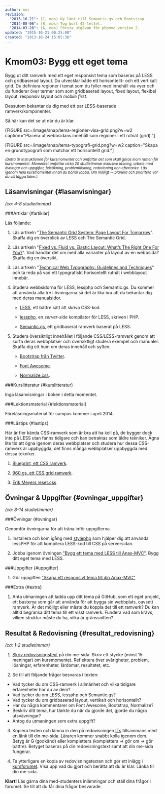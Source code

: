 ```yaml
---
author: mos
revision:
  "2015-10-21": (C, mos) Ny länk till Semantic.gs och Bootstrap.
  "2014-08-06": (B, mos) Tog bort 42-testet.
  "2014-03-28": (A, mos) Första utgåvan för phpmvc version 2.
updated: "2015-10-21 00:25:08"
created: "2013-10-24 15:05:36"
...
```

Kmom03: Bygg ett eget tema
==================================

Bygg ut ditt ramverk med ett eget responsivt tema som baseras på LESS och gridbaserad layout. Du utvecklar både ett horisontellt- och ett vertikalt grid. Du definiera regioner i temat som du fyller med innehåll via vyer och du funderar över termer som som gridbaserad layout, fixed layout, flexibel layout, responsiv layout och *mobile first*.

Dessutom bekantar du dig med ett par LESS-baserade ramverk/komponenter.

Så här kan det se ut när du är klar.

[FIGURE src=/image/snap/tema-regioner-visa-grid.png?w=w2 caption="Placera ut webbsidans innehåll som regioner i ett rutnät (grid)."]

[FIGURE src=/image/snap/tema-typografi-grid.png?w=w2 caption="Skapa en grundtypografi som matchar ett horisontellt grid."]


<small>*(Detta är instruktionen för kursmomentet och omfattar det som skall göras inom ramen för kursmomentet. Momentet omfattar cirka 20 studietimmar inklusive läsning, arbete med övningar och uppgifter, felsökning, problemlösning, redovisning och eftertanke. Läs igenom hela kursmomentet innan du börjar jobba. Om möjligt -- planera och prioritera var du vill lägga tiden.)*</small>



Läsanvisningar  {#lasanvisningar}
---------------------------------

*(ca: 4-8 studietimmar)*


###Artiklar {#artiklar}

Läs följande:

1. Läs artikeln "[The Semantic Grid System: Page Layout For Tomorrow](http://coding.smashingmagazine.com/2011/08/23/the-semantic-grid-system-page-layout-for-tomorrow/)". Skaffa dig en överblick av LESS och The Semantic Grid.

2. Läs artikeln "[Fixed vs. Fluid vs. Elastic Layout: What’s The Right One For You?](http://coding.smashingmagazine.com/2009/06/02/fixed-vs-fluid-vs-elastic-layout-whats-the-right-one-for-you/)". Vad handlar det om med alla varianter på layout av en webbsida? Skaffa dig en översikt.

3. Läs artikeln "[Technical Web Typography: Guidelines and Techniques](http://coding.smashingmagazine.com/2011/03/14/technical-web-typography-guidelines-and-techniques/)" och ta reda på vad ett typografiskt horisontellt rutnät i webblayout innebär.

4. Studera webbsidorna för LESS, lessphp och Semantic.gs. Du kommer att använda alla tre i övningarna så det är lika bra att du bekantar dig med deras manualsidor.

    * [LESS](http://lesscss.org/), ett bättre sätt att skriva CSS-kod.  

    * [lessphp](http://leafo.net/lessphp/), en *server-side* kompilator för LESS, skriven i PHP.

    * [Semantic.gs](http://tylertate.github.io/semantic.gs/), ett gridbaserat ramverk baserat på LESS.

5. Studera översiktligt innehållet i följande CSS/LESS-ramverk genom att surfa deras webbplatser och översiktligt studera exempel och manualer. Skaffa dig ett hum om deras innehåll och syften.

    * [Bootstrap från Twitter](http://getbootstrap.com/).

    * [Font Awesome](http://fortawesome.github.io/Font-Awesome/).

    * [Normalize.css](http://necolas.github.com/normalize.css/).



###Kurslitteratur  {#kurslitteratur}

Inga läsanvisningar i boken i detta momentet.



###Lektionsmaterial  {#lektionsmaterial}

Föreläsningsmaterial för campus kommer i april 2014.



###Lästips {#lastips}

Här är fler kända CSS-ramverk som är bra att ha koll på, de bygger dock inte på LESS utan fanns tidigare och kan betraktas som äldre tekniker. Ägna lite tid att ögna igenom deras webbplatser och studera hur dessa CSS-ramverk är uppbyggda, det finns många webbplatser uppbyggda med dessa tekniker.

1. [Blueprint, ett CSS ramverk](http://blueprintcss.org/).

2. [960 gs, ett CSS grid ramverk](http://960.gs/).

3. [Erik Meyers reset.css](http://meyerweb.com/eric/tools/css/reset/).



Övningar & Uppgifter  {#ovningar_uppgifter}
-------------------------------------------

*(ca: 8-14 studietimmar)*



###Övningar {#ovningar}

Genomför övningarna för att träna inför uppgifterna.

1. Installera och kom igång med [stylephp](opensource/stylephp) som hjälper dig att använda lessPHP för att kompilera LESS-kod till CSS på serversidan.

2. Jobba igenom övningen ["Bygg ett tema med LESS till Anax-MVC"](kunskap/bygg-ett-tema-med-less-till-anax-mvc). Bygg ditt eget tema med LESS.



###Uppgifter {#uppgifter}

1. Gör uppgiften ["Skapa ett responsivt tema till din Anax-MVC"](uppgift/bygg-ett-responsivt-tema-till-anax-mvc)



###Extra {#extra}

1. Anta utmaningen att ladda upp ditt tema på GitHub, som ett eget projekt, ett bastema som går att använda för att bygga sin webbplats, oavsett ramverk. Är det möjligt eller måste du koppla det till ett ramverk? Du kan alltid begränsa ditt tema till ett visst ramverk. Fundera vad som krävs, vilken struktur måste du ha, vilka är gränssnitten?



Resultat & Redovisning  {#resultat_redovisning}
-----------------------------------------------

*(ca: 1-2 studietimmar)*

1. [Skriv redovisningstext](kunskap/att-skriva-en-bra-redovisningstext) på din me-sida. Skriv ett stycke (minst 15 meningar) om kursmomentet. Reflektera över svårigheter, problem, lösningar, erfarenheter, lärdomar, resultatet, etc.

2. Se till att följande frågor besvaras i texten:
  * Vad tycker du om CSS-ramverk i allmänhet och vilka tidigare erfarenheter har du av dem?
  * Vad tycker du om LESS, lessphp och Semantic.gs?
  * Vad tycker du om gridbaserad layout, vertikalt och horisontellt?
  * Har du några kommentarer om Font Awesome, Bootstrap, Normalize?
  * Beskriv ditt tema, hur tänkte du när du gjorde det, gjorde du några utsvävningar?
  * Antog du utmaningen som extra uppgift?

3. Kopiera texten och lämna in den på redovisningen [ITs](bth#its) tillsammans med en länk till din me-sida. Läraren kommer snabbt kolla igenom dem. Betyg är G (godkänd) eller komplettera (komplettera -> gör om -> gör bättre). Betyget baseras på din redovisningstext samt att din me-sida fungerar.

4. Ta ytterligare en kopia av redovisningstexten och gör ett inlägg i [kursforumet](forum/utbildning/phpmvc-v2). Visa upp vad du gjort och berätta att du är klar. Länka till din me-sida.


**Klart!** Läs gärna dina med-studenters inlämningar och ställ dina frågor i forumet. Se till att du får dina frågor besvarade.




